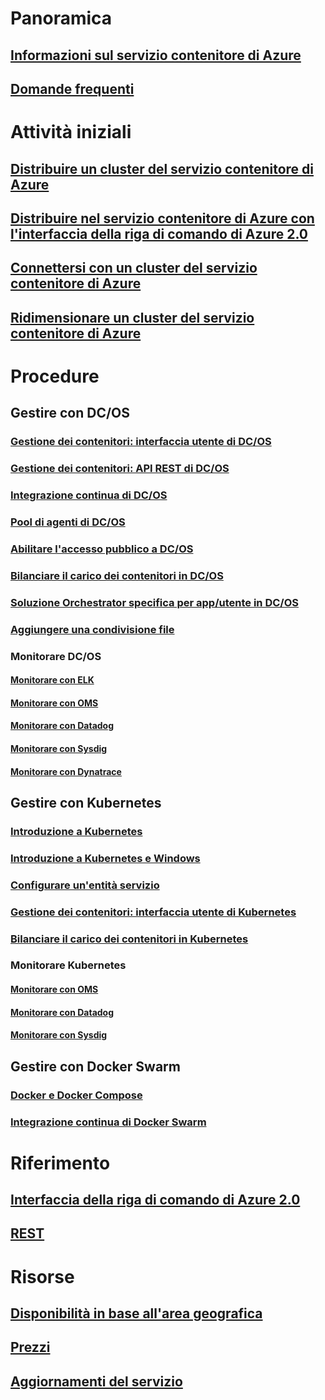 # Panoramica
## [Informazioni sul servizio contenitore di Azure](container-service-intro.md)
## [Domande frequenti](container-service-faq.md)
# Attività iniziali
## [Distribuire un cluster del servizio contenitore di Azure](container-service-deployment.md)
## [Distribuire nel servizio contenitore di Azure con l'interfaccia della riga di comando di Azure 2.0](container-service-create-acs-cluster-cli.md)
## [Connettersi con un cluster del servizio contenitore di Azure](container-service-connect.md)
## [Ridimensionare un cluster del servizio contenitore di Azure](container-service-scale.md)
# Procedure
## Gestire con DC/OS
### [Gestione dei contenitori: interfaccia utente di DC/OS](container-service-mesos-marathon-ui.md)
### [Gestione dei contenitori: API REST di DC/OS](container-service-mesos-marathon-rest.md)
### [Integrazione continua di DC/OS](container-service-setup-ci-cd.md)
### [Pool di agenti di DC/OS](container-service-dcos-agents.md)
### [Abilitare l'accesso pubblico a DC/OS](container-service-enable-public-access.md)
### [Bilanciare il carico dei contenitori in DC/OS](container-service-load-balancing.md)
### [Soluzione Orchestrator specifica per app/utente in DC/OS](container-service-application-specific-marathon.md)
### [Aggiungere una condivisione file](container-service-dcos-fileshare.md)
### Monitorare DC/OS
#### [Monitorare con ELK](container-service-monitoring-elk.md)
#### [Monitorare con OMS](container-service-monitoring-oms.md)
#### [Monitorare con Datadog](container-service-monitoring.md)
#### [Monitorare con Sysdig](container-service-monitoring-sysdig.md)
#### [Monitorare con Dynatrace](container-service-monitoring-dynatrace.md)
## Gestire con Kubernetes
### [Introduzione a Kubernetes](container-service-kubernetes-walkthrough.md)
### [Introduzione a Kubernetes e Windows](container-service-kubernetes-windows-walkthrough.md)
### [Configurare un'entità servizio](container-service-kubernetes-service-principal.md)
### [Gestione dei contenitori: interfaccia utente di Kubernetes](container-service-kubernetes-ui.md)
### [Bilanciare il carico dei contenitori in Kubernetes](container-service-kubernetes-load-balancing.md)
### Monitorare Kubernetes
#### [Monitorare con OMS](container-service-kubernetes-oms.md)
#### [Monitorare con Datadog](container-service-kubernetes-datadog.md)
#### [Monitorare con Sysdig](container-service-kubernetes-sysdig.md)
## Gestire con Docker Swarm
### [Docker e Docker Compose](container-service-docker-swarm.md)
### [Integrazione continua di Docker Swarm](container-service-docker-swarm-setup-ci-cd.md)
# Riferimento
## [Interfaccia della riga di comando di Azure 2.0](/cli/azure/acs)
## [REST](/rest/api/compute/containerservices)
# Risorse
## [Disponibilità in base all'area geografica](https://azure.microsoft.com/regions/services/)
## [Prezzi](https://azure.microsoft.com/pricing/details/container-service/)
## [Aggiornamenti del servizio](https://azure.microsoft.com/en-us/updates/?product=container-service&updatetype=&platform=)
